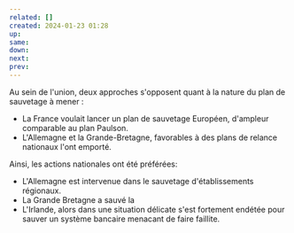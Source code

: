 ```yaml
---
related: []
created: 2024-01-23 01:28
up:
same:
down:
next:
prev:
---
```


Au sein de l'union, deux approches s'opposent quant à la nature du plan de sauvetage à mener :
- La France voulait lancer un plan de sauvetage Européen, d'ampleur comparable au plan Paulson.
- L'Allemagne et la Grande-Bretagne, favorables à des plans de relance nationaux l'ont emporté.

Ainsi, les actions nationales ont été préférées:
- L'Allemagne est intervenue dans le sauvetage d'établissements régionaux.
- La Grande Bretagne a sauvé la 
- L'Irlande, alors dans une situation délicate s'est fortement endétée pour sauver un système bancaire menacant de faire faillite.